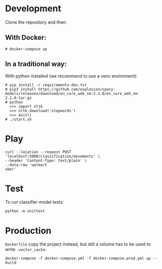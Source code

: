 # Development

Clone the repository and then:

## With Docker:
```
# docker-compose up
```

## In a traditional way: 
With python installed (we recommend to use a venv enviroment):
```
# pip install -r requirements-dev.txt
# pip3 install https://github.com/explosion/spacy-models/releases/download/en_core_web_sm-2.2.0/en_core_web_sm-2.2.0.tar.gz
# python  
  >>> import nltk
  >>> nltk.download('stopwords')
  >>> exit()
# ./start.sh 
```

# Play
```
curl --location --request POST 'localhost:5000/classification/movements' \
--header 'Content-Type: text/plain' \
--data-raw 'walmart
uber'
```

# Test

To run classifier model tests:
```
python -m unittest
```

# Production

`Dockerfile` copy the project instead, but still a volume has to be used to write `.vector_cache`.
```
docker-compose -f docker-compose.yml -f docker-compose.prod.yml up --build
```

